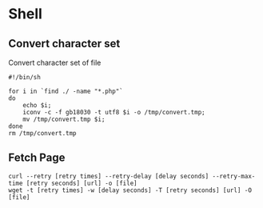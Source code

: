 # Shell

## Convert character set

Convert character set of file

    #!/bin/sh
    
    for i in `find ./ -name "*.php"`
    do
        echo $i;
        iconv -c -f gb18030 -t utf8 $i -o /tmp/convert.tmp;
        mv /tmp/convert.tmp $i;
    done
    rm /tmp/convert.tmp

## Fetch Page

    curl --retry [retry times] --retry-delay [delay seconds] --retry-max-time [retry seconds] [url] -o [file]
    wget -t [retry times] -w [delay seconds] -T [retry seconds] [url] -O [file]